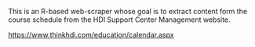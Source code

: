 This is an R-based web-scraper whose goal is to extract content form the course schedule from the HDI Support Center Management website.

https://www.thinkhdi.com/education/calendar.aspx